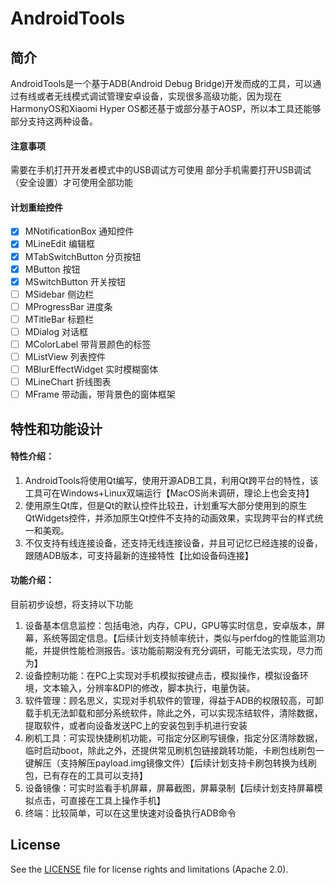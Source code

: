 # AndroidTools
## 简介

AndroidTools是一个基于ADB(Android Debug Bridge)开发而成的工具，可以通过有线或者无线模式调试管理安卓设备，实现很多高级功能，因为现在HarmonyOS和Xiaomi Hyper OS都还基于或部分基于AOSP，所以本工具还能够部分支持这两种设备。

#### 注意事项

需要在手机打开开发者模式中的USB调试方可使用
部分手机需要打开USB调试（安全设置）才可使用全部功能

#### 计划重绘控件

- [x] MNotificationBox 通知控件
- [x] MLineEdit  编辑框
- [x] MTabSwitchButton  分页按钮
- [x] MButton  按钮
- [x] MSwitchButton  开关按钮
- [ ] MSidebar  侧边栏
- [ ] MProgressBar  进度条
- [ ] MTitleBar  标题栏
- [ ] MDialog  对话框
- [ ] MColorLabel 带背景颜色的标签
- [ ] MListView  列表控件
- [ ] MBlurEffectWidget  实时模糊窗体
- [ ] MLineChart 折线图表
- [ ] MFrame  带动画，带背景色的窗体框架

## 特性和功能设计

#### 特性介绍：
1.	AndroidTools将使用Qt编写，使用开源ADB工具，利用Qt跨平台的特性，该工具可在Windows+Linux双端运行【MacOS尚未调研，理论上也会支持】
2.	使用原生Qt库，但是Qt的默认控件比较丑，计划重写大部分使用到的原生QtWidgets控件，并添加原生Qt控件不支持的动画效果，实现跨平台的样式统一和美观。
3.	不仅支持有线连接设备，还支持无线连接设备，并且可记忆已经连接的设备，跟随ADB版本，可支持最新的连接特性【比如设备码连接】

#### 功能介绍：

目前初步设想，将支持以下功能
1.	设备基本信息监控：包括电池，内存，CPU，GPU等实时信息，安卓版本，屏幕，系统等固定信息。【后续计划支持帧率统计，类似与perfdog的性能监测功能，并提供性能检测报告。该功能前期没有充分调研，可能无法实现，尽力而为】
2.	设备控制功能：在PC上实现对手机模拟按键点击，模拟操作，模拟设备环境，文本输入，分辨率&DPI的修改，脚本执行，电量伪装。
3.	软件管理：顾名思义，实现对手机软件的管理，得益于ADB的权限较高，可卸载手机无法卸载和部分系统软件，除此之外，可以实现冻结软件，清除数据，提取软件，或者向设备发送PC上的安装包到手机进行安装
4.	刷机工具：可实现快捷刷机功能，可指定分区刷写镜像，指定分区清除数据，临时启动boot，除此之外，还提供常见刷机包链接跳转功能，卡刷包线刷包一键解压（支持解压payload.img镜像文件）【后续计划支持卡刷包转换为线刷包，已有存在的工具可以支持】
5.	设备镜像：可实时监看手机屏幕，屏幕截图，屏幕录制【后续计划支持屏幕模拟点击，可直接在工具上操作手机】
6.	终端：比较简单，可以在这里快速对设备执行ADB命令

## License

See the [LICENSE](LICENSE) file for license rights and limitations (Apache 2.0).
